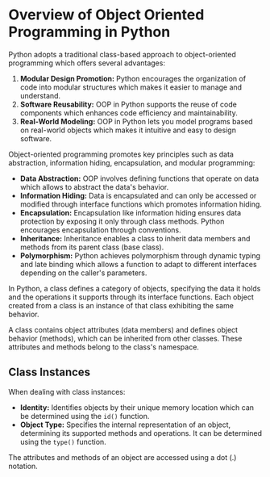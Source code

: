 # Overview of Object Oriented Programming in Python

Python adopts a traditional class-based approach to object-oriented programming which offers several advantages:

1. **Modular Design Promotion:** Python encourages the organization of code into modular structures which makes it easier to manage and understand.
2. **Software Reusability:** OOP in Python supports the reuse of code components which enhances code efficiency and maintainability.
3. **Real-World Modeling:** OOP in Python lets you model programs based on real-world objects which makes it intuitive and easy to design software.


Object-oriented programming promotes key principles such as data abstraction, information hiding, encapsulation, and modular programming:

- **Data Abstraction:** OOP involves defining functions that operate on data which allows to abstract the data's behavior.
- **Information Hiding:** Data is encapsulated and can only be accessed or modified through interface functions which promotes information hiding. 
- **Encapsulation:** Encapsulation like information hiding ensures data protection by exposing it only through class methods. Python encourages encapsulation through conventions.
- **Inheritance:** Inheritance enables a class to inherit data members and methods from its parent class (base class).
- **Polymorphism:** Python achieves polymorphism through dynamic typing and late binding which allows a function to adapt to different interfaces depending on the caller's parameters.

In Python, a class defines a category of objects, specifying the data it holds and the operations it supports through its interface functions. Each object created from a class is an instance of that class exhibiting the same behavior.

A class contains object attributes (data members) and defines object behavior (methods), which can be inherited from other classes. These attributes and methods belong to the class's namespace.

## Class Instances

When dealing with class instances:

- **Identity:** Identifies objects by their unique memory location which can be determined using the `id()` function.
- **Object Type:** Specifies the internal representation of an object, determining its supported methods and operations. It can be determined using the `type()` function.

The attributes and methods of an object are accessed using a dot (.) notation. 
